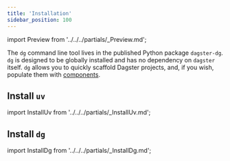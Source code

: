 ```yaml
---
title: 'Installation'
sidebar_position: 100
---
```


import Preview from '../../../partials/\_Preview.md';

<Preview />

The `dg` command line tool lives in the published Python package `dagster-dg`. `dg` is designed to be globally installed and has no dependency on `dagster` itself. `dg` allows you to quickly scaffold Dagster projects, and, if you wish, populate them with [components](/guides/labs/components/).

## Install `uv`

import InstallUv from '../../../partials/\_InstallUv.md';

<InstallUv />

## Install `dg`

import InstallDg from '../../../partials/\_InstallDg.md';

<InstallDg />